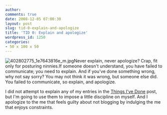 ```yaml
---
author:
comments: true
date: 2008-12-05 07:00:30
layout: post
slug: tid-0-explain-and-apologize
title: 'TID 0: Explain and apologize'
wordpress_id: 1250
categories:
- 50 x 100 x 50
---
```


![402802775_1e7643816e_m.jpg](/uploads/2008/12/402802775-1e7643816e-m.jpg)Never explain, never apologize? Crap, fit only for posturing ninnies.If someone doesn't understand, you have failed to communicate; you need to explain. And if you've done something wrong, why not say sorry? You may not think it was wrong, but someone else did. You failed to communicate, so explain, and apologize.

I did not attempt to explain any of my entries in the [Things I've Done](http://jeremycherfas.net/2008/12/04/lazy-blogging-just-one-of-the-things-ive-done/) post, but I'm going to use them to impose a little discipline on myself. And I apologize to the me that feels guilty about not blogging by indulging the me that enjoys constraints.


